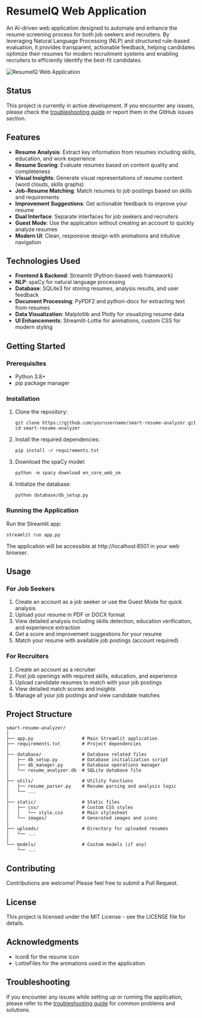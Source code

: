 # ResumeIQ Web Application

An AI-driven web application designed to automate and enhance the resume screening process for both job seekers and recruiters. By leveraging Natural Language Processing (NLP) and structured rule-based evaluation, it provides transparent, actionable feedback, helping candidates optimize their resumes for modern recruitment systems and enabling recruiters to efficiently identify the best-fit candidates.

![ResumeIQ Web Application](https://img.icons8.com/fluency/96/000000/resume.png)

## Status

This project is currently in active development. If you encounter any issues, please check the [troubleshooting guide](TROUBLESHOOTING.md) or report them in the GitHub issues section.

## Features

- **Resume Analysis**: Extract key information from resumes including skills, education, and work experience
- **Resume Scoring**: Evaluate resumes based on content quality and completeness
- **Visual Insights**: Generate visual representations of resume content (word clouds, skills graphs)
- **Job-Resume Matching**: Match resumes to job postings based on skills and requirements
- **Improvement Suggestions**: Get actionable feedback to improve your resume
- **Dual Interface**: Separate interfaces for job seekers and recruiters
- **Guest Mode**: Use the application without creating an account to quickly analyze resumes
- **Modern UI**: Clean, responsive design with animations and intuitive navigation

## Technologies Used

- **Frontend & Backend**: Streamlit (Python-based web framework)
- **NLP**: spaCy for natural language processing
- **Database**: SQLite3 for storing resumes, analysis results, and user feedback
- **Document Processing**: PyPDF2 and python-docx for extracting text from resumes
- **Data Visualization**: Matplotlib and Plotly for visualizing resume data
- **UI Enhancements**: Streamlit-Lottie for animations, custom CSS for modern styling

## Getting Started

### Prerequisites

- Python 3.8+
- pip package manager

### Installation

1. Clone the repository:
   ```
   git clone https://github.com/yourusername/smart-resume-analyzer.git
   cd smart-resume-analyzer
   ```

2. Install the required dependencies:
   ```
   pip install -r requirements.txt
   ```

3. Download the spaCy model:
   ```
   python -m spacy download en_core_web_sm
   ```

4. Initialize the database:
   ```
   python database/db_setup.py
   ```

### Running the Application

Run the Streamlit app:
```
streamlit run app.py
```

The application will be accessible at http://localhost:8501 in your web browser.

## Usage

### For Job Seekers

1. Create an account as a job seeker or use the Guest Mode for quick analysis
2. Upload your resume in PDF or DOCX format
3. View detailed analysis including skills detection, education verification, and experience extraction
4. Get a score and improvement suggestions for your resume
5. Match your resume with available job postings (account required)

### For Recruiters

1. Create an account as a recruiter
2. Post job openings with required skills, education, and experience
3. Upload candidate resumes to match with your job postings
4. View detailed match scores and insights
5. Manage all your job postings and view candidate matches

## Project Structure

```
smart-resume-analyzer/
│
├── app.py                  # Main Streamlit application
├── requirements.txt        # Project dependencies
│
├── database/               # Database related files
│   ├── db_setup.py         # Database initialization script
│   ├── db_manager.py       # Database operations manager
│   └── resume_analyzer.db  # SQLite database file
│
├── utils/                  # Utility functions
│   ├── resume_parser.py    # Resume parsing and analysis logic
│   └── ...
│
├── static/                 # Static files
│   ├── css/                # Custom CSS styles
│   │   └── style.css       # Main stylesheet
│   └── images/             # Generated images and icons
│
├── uploads/                # Directory for uploaded resumes
│   └── ...
│
└── models/                 # Custom models (if any)
    └── ...
```

## Contributing

Contributions are welcome! Please feel free to submit a Pull Request.

## License

This project is licensed under the MIT License - see the LICENSE file for details.

## Acknowledgments

- Icon8 for the resume icon
- LottieFiles for the animations used in the application

## Troubleshooting

If you encounter any issues while setting up or running the application, please refer to the [troubleshooting guide](TROUBLESHOOTING.md) for common problems and solutions.
